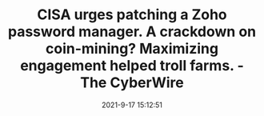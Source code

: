 ---
"title": "CISA urges patching a Zoho password manager. A crackdown on coin-mining? Maximizing engagement helped troll farms. - The CyberWire"
"date": "2021-9-17 15:12:51"
"feed_name": "GOOGLENEWSMINING"
"feed_website": "https://news.google.com/search?q=mining%2Bincident&hl=en-US&gl=US&ceid=US:en"
"feed_rss": "https://news.google.com/rss/search?q=mining%2Bincident&hl=en-US&gl=US&ceid=US:en"
"link": "https://thecyberwire.com/newsletters/daily-briefing/10/180"
"file": "_posts/2021-1-1-21160493852758ffddc39a0ce1e9885ef9dc56b0.md"
"accident": "0"
"drilling": "0"
"dead": "0"
"injured": "0"
---